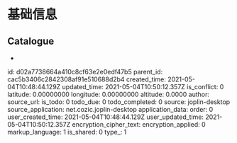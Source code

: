# 基础信息

## Catalogue

- 



id: d02a7738664a410c8cf63e2e0edf47b5
parent_id: cac5b3406c2842308af91e510688d2b4
created_time: 2021-05-04T10:48:44.129Z
updated_time: 2021-05-04T10:50:12.357Z
is_conflict: 0
latitude: 0.00000000
longitude: 0.00000000
altitude: 0.0000
author: 
source_url: 
is_todo: 0
todo_due: 0
todo_completed: 0
source: joplin-desktop
source_application: net.cozic.joplin-desktop
application_data: 
order: 0
user_created_time: 2021-05-04T10:48:44.129Z
user_updated_time: 2021-05-04T10:50:12.357Z
encryption_cipher_text: 
encryption_applied: 0
markup_language: 1
is_shared: 0
type_: 1